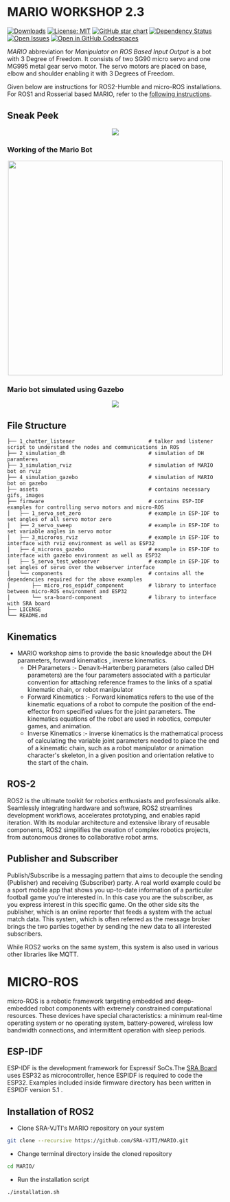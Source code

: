 # MARIO WORKSHOP 2.3

[![Downloads](https://static.pepy.tech/badge/MARIO/month)](https://pepy.tech/project/MARIO)
[![License: MIT](https://img.shields.io/badge/License-MIT-yellow.svg)](https://opensource.org/licenses/MIT)
[![GitHub star chart](https://img.shields.io/github/stars/SRA-VJTI/MARIO?style=social)](https://star-history.com/#SRA-VJTI/MARIO)
[![Dependency Status](https://img.shields.io/librariesio/github/SRA-VJTI/MARIO)](https://libraries.io/github/SRA-VJTI/MARIO)
[![Open Issues](https://img.shields.io/github/issues-raw/SRA-VJTI/MARIO)](https://github.com/SRA-VJTI/MARIO/issues)
[![Open in GitHub Codespaces](https://github.com/codespaces/badge.svg)](https://codespaces.new/SRA-VJTI/MARIO)

*MARIO* abbreviation for *Manipulator on ROS Based Input Output* is a bot with 3 Degree of Freedom. It consists of two SG90 micro servo and one MG995 metal gear servo motor. The servo motors are placed on base, elbow and shoulder enabling it with 3 Degrees of Freedom.

Given below are instructions for ROS2-Humble and micro-ROS installations. For ROS1 and Rosserial based MARIO, refer to the [following instructions](https://github.com/SRA-VJTI/MARIO/tree/noetic).

## Sneak Peek 


<p align="center"><img src="assets/bot2.png"></p>

### Working of the Mario Bot

<p align="center"><img src="assets/simulation_mario_v2.3.gif" width="500" height="500"></p>

### Mario bot simulated using Gazebo 

<p align="center"><img src="assets/simulation.png"></p>



## File Structure 
    ├── 1_chatter_listener                        # talker and listener script to understand the nodes and communications in ROS
    ├── 2_simulation_dh                           # simulation of DH paramteres
    ├── 3_simulation_rviz                         # simulation of MARIO bot on rviz
    ├── 4_simulation_gazebo                       # simulation of MARIO bot on gazebo
    ├── assets                                    # contains necessary gifs, images 
    ├── firmware                                  # contains ESP-IDF examples for controlling servo motors and micro-ROS
    │   ├── 1_servo_set_zero                      # example in ESP-IDF to set angles of all servo motor zero
    │   ├── 2_servo_sweep                         # example in ESP-IDF to set variable angles in servo motor
    │   ├── 3_microros_rviz                       # example in ESP-IDF to interface with rviz environment as well as ESP32
    │   ├── 4_microros_gazebo                     # example in ESP-IDF to interface with gazebo environment as well as ESP32
    │   ├── 5_servo_test_webserver                # example in ESP-IDF to set angles of servo over the webserver interface
    │   └── components                            # contains all the dependencies required for the above examples
    │       ├── micro_ros_espidf_component        # library to interface between micro-ROS environment and ESP32
    │       └── sra-board-component               # library to interface with SRA board
    ├── LICENSE
    └── README.md 

## Kinematics
* MARIO workshop aims to provide the basic knowledge about the DH parameters, forward kinematics , inverse kinematics.
  * DH Parameters :- Denavit–Hartenberg parameters (also called DH parameters) are the four parameters associated with a particular convention for attaching reference frames to the links of a spatial kinematic chain, or robot manipulator
  * Forward Kinematics :- Forward kinematics refers to the use of the kinematic equations of a robot to compute the position of the end-effector from specified values for the joint parameters. The kinematics equations of the robot are used in robotics, computer games, and animation.
  * Inverse Kinematics :- inverse kinematics is the mathematical process of calculating the variable joint parameters needed to place the end of a kinematic chain, such as a robot manipulator or animation character's skeleton, in a given position and orientation relative to the start of the chain.

## ROS-2 
ROS2 is the ultimate toolkit for robotics enthusiasts and professionals alike. Seamlessly integrating hardware and software, ROS2 streamlines development workflows, accelerates prototyping, and enables rapid iteration. With its modular architecture and extensive library of reusable components, ROS2 simplifies the creation of complex robotics projects, from autonomous drones to collaborative robot arms. 


## Publisher and Subscriber
Publish/Subscribe is a messaging pattern that aims to decouple the sending (Publisher) and receiving (Subscriber) party. A real world example could be a sport mobile app that shows you up-to-date information of a particular football game you're interested in. In this case you are the subscriber, as you express interest in this specific game. On the other side sits the publisher, which is an online reporter that feeds a system with the actual match data.
This system, which is often referred as the message broker brings the two parties together by sending the new data to all interested subscribers.

While ROS2 works on the same system, this system is also used in various other libraries like MQTT.


# MICRO-ROS
micro-ROS is a robotic framework targeting embedded and deep-embedded robot components with extremely constrained computational resources. These devices have special characteristics: a minimum real-time operating system or no operating system, battery-powered, wireless low bandwidth connections, and intermittent operation with sleep periods.


## ESP-IDF
ESP-IDF is the development framework for Espressif SoCs.The [SRA Board](https://github.com/SRA-VJTI/sra-board-hardware-design) uses ESP32 as microcontroller, hence ESPIDF is required
to code the ESP32. Examples included inside firmware directory has been written in ESPIDF version 5.1 .

## Installation of ROS2

- Clone SRA-VJTI's MARIO repository on your system
```bash 
git clone --recursive https://github.com/SRA-VJTI/MARIO.git
```
- Change terminal directory inside the cloned repository
```bash
cd MARIO/
```
- Run the installation script
```bash 
./installation.sh
```

